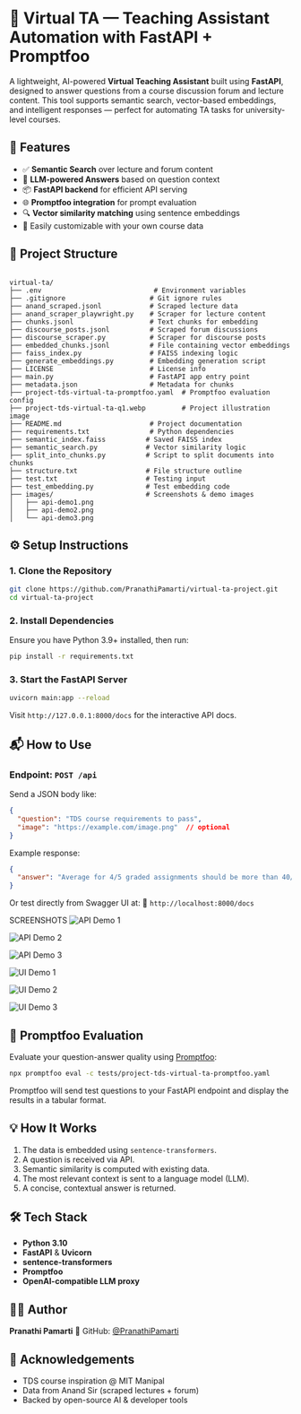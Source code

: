 
# 🤖 Virtual TA — Teaching Assistant Automation with FastAPI + Promptfoo

A lightweight, AI-powered **Virtual Teaching Assistant** built using **FastAPI**, designed to answer questions from a course discussion forum and lecture content. This tool supports semantic search, vector-based embeddings, and intelligent responses — perfect for automating TA tasks for university-level courses.



## 🚀 Features

- ✅ **Semantic Search** over lecture and forum content  
- 🧠 **LLM-powered Answers** based on question context  
- 📦 **FastAPI backend** for efficient API serving  
- 🌐 **Promptfoo integration** for prompt evaluation  
- 🔍 **Vector similarity matching** using sentence embeddings  
- 📂 Easily customizable with your own course data  



## 📁 Project Structure

```

virtual-ta/
├── .env                            # Environment variables
├── .gitignore                     # Git ignore rules
├── anand_scraped.jsonl            # Scraped lecture data
├── anand_scraper_playwright.py    # Scraper for lecture content
├── chunks.jsonl                   # Text chunks for embedding
├── discourse_posts.jsonl          # Scraped forum discussions
├── discourse_scraper.py           # Scraper for discourse posts
├── embedded_chunks.jsonl          # File containing vector embeddings
├── faiss_index.py                 # FAISS indexing logic
├── generate_embeddings.py         # Embedding generation script
├── LICENSE                        # License info
├── main.py                        # FastAPI app entry point
├── metadata.json                  # Metadata for chunks
├── project-tds-virtual-ta-promptfoo.yaml  # Promptfoo evaluation config
├── project-tds-virtual-ta-q1.webp         # Project illustration image
├── README.md                      # Project documentation
├── requirements.txt               # Python dependencies
├── semantic_index.faiss          # Saved FAISS index
├── semantic_search.py            # Vector similarity logic
├── split_into_chunks.py          # Script to split documents into chunks
├── structure.txt                 # File structure outline
├── test.txt                      # Testing input
├── test_embedding.py             # Test embedding code
├── images/                       # Screenshots & demo images
│   ├── api-demo1.png
│   ├── api-demo2.png
│   └── api-demo3.png

````



## ⚙️ Setup Instructions

### 1. Clone the Repository

```bash
git clone https://github.com/PranathiPamarti/virtual-ta-project.git
cd virtual-ta-project
````

### 2. Install Dependencies

Ensure you have Python 3.9+ installed, then run:

```bash
pip install -r requirements.txt
```

### 3. Start the FastAPI Server

```bash
uvicorn main:app --reload
```

Visit `http://127.0.0.1:8000/docs` for the interactive API docs.



## 📬 How to Use

### Endpoint: `POST /api`

Send a JSON body like:

```json
{
  "question": "TDS course requirements to pass",
  "image": "https://example.com/image.png"  // optional
}
```

Example response:

```json
{
  "answer": "Average for 4/5 graded assignments should be more than 40/100"
}
```

Or test directly from Swagger UI at:
📍 `http://localhost:8000/docs`

SCREENSHOTS
![API Demo 1](api-demo1.png)

![API Demo 2](api-demo2.png)

![API Demo 3](api-demo3.png)

![UI Demo 1](images/ui-1.png)

![UI Demo 2](images/ui-2.png)

![UI Demo 3](images/ui-3.png)



## 🧪 Promptfoo Evaluation

Evaluate your question-answer quality using [Promptfoo](https://promptfoo.dev):

```bash
npx promptfoo eval -c tests/project-tds-virtual-ta-promptfoo.yaml
```

Promptfoo will send test questions to your FastAPI endpoint and display the results in a tabular format.



## 💡 How It Works

1. The data is embedded using `sentence-transformers`.
2. A question is received via API.
3. Semantic similarity is computed with existing data.
4. The most relevant context is sent to a language model (LLM).
5. A concise, contextual answer is returned.



## 🛠 Tech Stack

* **Python 3.10**
* **FastAPI** & **Uvicorn**
* **sentence-transformers**
* **Promptfoo**
* **OpenAI-compatible LLM proxy**



## 👩‍💻 Author

**Pranathi Pamarti**
🔗 GitHub: [@PranathiPamarti](https://github.com/PranathiPamarti)



## 🙌 Acknowledgements

* TDS course inspiration @ MIT Manipal
* Data from Anand Sir (scraped lectures + forum)
* Backed by open-source AI & developer tools
